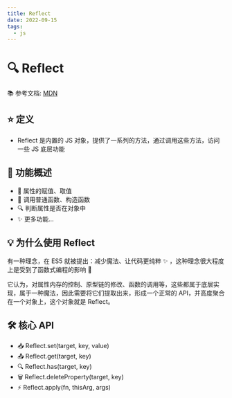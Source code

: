 ```yaml
---
title: Reflect
date: 2022-09-15
tags:
  - js
---
```



# 🔍 Reflect

📚 参考文档: [MDN](https://developer.mozilla.org/zh-CN/docs/Web/JavaScript/Reference/Global_Objects/Reflect)

## ⭐️ 定义

- Reflect 是内置的 JS 对象，提供了一系列的方法，通过调用这些方法，访问一些 JS 底层功能

## 🎯 功能概述

- 📝 属性的赋值、取值
- 🔄 调用普通函数、构造函数
- 🔍 判断属性是否在对象中
- ✨ 更多功能...

## 💡 为什么使用 Reflect

有一种理念，在 ES5 就被提出：减少魔法、让代码更纯粹 ✨ ，这种理念很大程度上是受到了函数式编程的影响 🎯

它认为，对属性内存的控制、原型链的修改、函数的调用等，这些都属于底层实现，属于一种魔法，因此需要将它们提取出来，形成一个正常的 API，并高度聚合在一个对象上，这个对象就是 Reflect。

## 🛠 核心 API

- 📥 Reflect.set(target, key, value)
- 📤 Reflect.get(target, key)
- 🔍 Reflect.has(target, key)
- 🗑 Reflect.deleteProperty(target, key)
- ⚡️ Reflect.apply(fn, thisArg, args)
